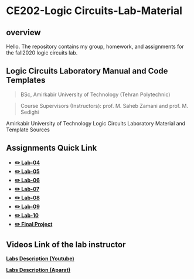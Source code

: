 # CE202-Logic Circuits-Lab-Material

## overview
  Hello.
  The repository contains my group, homework, and assignments for the fall2020 logic circuits lab.

## Logic Circuits Laboratory Manual and Code Templates

> BSc, Amirkabir University of Technology (Tehran Polytechnic)

> Course Supervisors (Instructors): prof. M. Saheb Zamani and prof. M. Sedighi

Amirkabir University of Technology Logic Circuits Laboratory Material and Template Sources

## Assignments Quick Link

* [**:pencil2: Lab-04**](https://github.com/FarshidNooshi/CE202-LC-Lab/tree/main/assignment-04)
* [**:pencil2: Lab-05**](https://github.com/FarshidNooshi/CE202-LC-Lab/tree/main/assignment-05)
* [**:pencil2: Lab-06**](https://github.com/FarshidNooshi/CE202-LC-Lab/tree/main/assignment-06)
* [**:pencil2: Lab-07**](https://github.com/FarshidNooshi/CE202-LC-Lab/tree/main/assignment-07)
* [**:pencil2: Lab-08**](https://github.com/FarshidNooshi/CE202-LC-Lab/tree/main/assignment-08)
* [**:pencil2: Lab-09**](https://github.com/FarshidNooshi/CE202-LC-Lab/tree/main/assignment-09)
* [**:pencil2: Lab-10**](https://github.com/FarshidNooshi/CE202-LC-Lab/tree/main/assignment-10)
* [**:pencil2: Final Project**](https://github.com/FarshidNooshi/CE202-LC-Lab/tree/main/Projects/2020Fall)

## Videos Link of the lab instructor 

[**Labs Description (Youtube)**](https://www.youtube.com/playlist?list=PLp-e3qhBVp4NdtIgALVikB80Xuf1YZUTF)

[**Labs Description (Aparat)**](https://www.aparat.com/playlist/641825)
